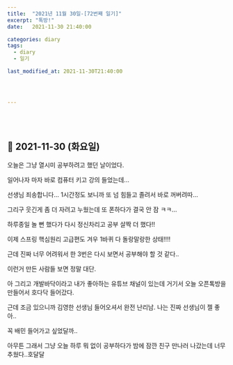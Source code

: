 ```yaml
---
title:  "2021년 11월 30일-[72번째 일기]"
excerpt: "톡방!"
date:   2021-11-30 21:40:00 

categories: diary
tags:
  - diary
  - 일기

last_modified_at: 2021-11-30T21:40:00




---
```


<br/>

<br/>

## 🧾 2021-11-30 (화요일)

오늘은 그냥 열시미 공부하려고 했던 날이었다.

일어나자 마자 바로 컴퓨터 키고 강의 들었는데...

선생님 죄송합니다... 1시간정도  보니까 또 넘 힘들고 졸려서 바로 꺼버려따...

그리구 웃긴게 좀 더 자려고 누웠는데 또 폰하다가 결국 안 잠 ㅋㅋ...

하루종일 놀 뻔 했다가 다시 정신차리고 공부 살짝 더 했다!!

이제 스프링 핵심원리 고급편도 겨우 1바퀴 다 돌랑말랑한 상태!!!!

근데 진짜 너무 어려워서 한 3번은 다시 보면서 공부해야 할 것 같다..

이런거 만든 사람들 보면 정말 대단.

아 그리고 개발바닥이라고 내가 좋아하는 유튜브 채널이 있는데 거기서 오늘 오픈톡방을 만들어서 호다닥 들어갔다.

근데 조금 있으니까 김영한 선생님 들어오셔서 완전 난리남. 나는 진짜 선생님이 젤 좋아..

꼭 배민 들어가고 싶었달까..

아무튼 그래서 그냥 오늘 하루 뭐 없이 공부하다가 밤에 잠깐 친구 만나러 나갔는데 너무 추웠다..호달달


